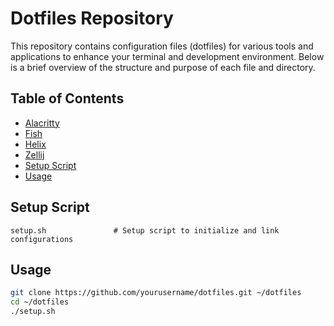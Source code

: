 # Dotfiles Repository

This repository contains configuration files (dotfiles) for various tools and applications to enhance your terminal and development environment. Below is a brief overview of the structure and purpose of each file and directory.

## Table of Contents

- [Alacritty](#alacritty)
- [Fish](#fish)
- [Helix](#helix)
- [Zellij](#zellij)
- [Setup Script](#setup-script)
- [Usage](#usage)



## Setup Script
```text
setup.sh               # Setup script to initialize and link configurations
```
## Usage
```bash
git clone https://github.com/yourusername/dotfiles.git ~/dotfiles
cd ~/dotfiles
./setup.sh
```
